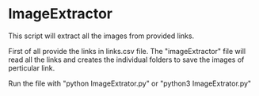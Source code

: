 # ImageExtractor
This script will extract all the images from provided links.

First of all provide the links in links.csv file. 
The "imageExtractor" file will read all the links and creates the individual folders to save the images of perticular link.

Run the file with "python ImageExtrator.py" or "python3 ImageExtrator.py"
